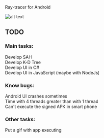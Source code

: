 Ray-tracer for Android

![alt text](https://github.com/PTPuscas/MobileRayTracer/blob/master/Example.png)

## TODO
### Main tasks:
Develop SAH  
Develop K-D Tree  
Develop UI in C#  
Develop UI in JavaScript (maybe with NodeJs)

### Know bugs:
Android UI crashes sometimes  
Time with 4 threads greater than with 1 thread  
Can't execute the signed APK in smart phone

### Other tasks:
Put a gif with app executing
